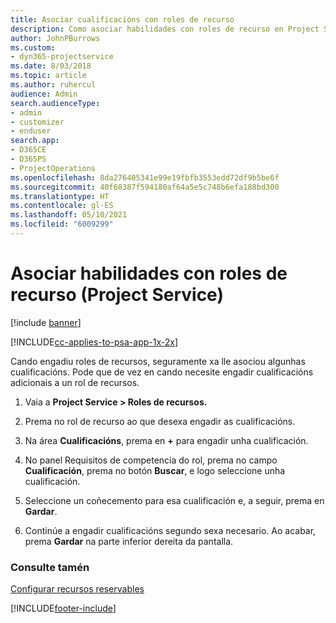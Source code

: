 ```yaml
---
title: Asociar cualificacións con roles de recurso
description: Como asociar habilidades con roles de recurso en Project Service
author: JohnPBurrows
ms.custom:
- dyn365-projectservice
ms.date: 8/03/2018
ms.topic: article
ms.author: ruhercul
audience: Admin
search.audienceType:
- admin
- customizer
- enduser
search.app:
- D365CE
- D365PS
- ProjectOperations
ms.openlocfilehash: 8da276405341e99e19fbfb3553edd72df9b5be6f
ms.sourcegitcommit: 40f68387f594180af64a5e5c748b6efa188bd300
ms.translationtype: HT
ms.contentlocale: gl-ES
ms.lasthandoff: 05/10/2021
ms.locfileid: "6009299"
---
```

# <a name="associate-skills-with-resource-roles-project-service"></a>Asociar habilidades con roles de recurso (Project Service)

[!include [banner](../includes/psa-now-project-operations.md)]

[!INCLUDE[cc-applies-to-psa-app-1x-2x](../includes/cc-applies-to-psa-app-1x-2x.md)]

Cando engadiu roles de recursos, seguramente xa lle asociou algunhas cualificacións. Pode que de vez en cando necesite engadir cualificacións adicionais a un rol de recursos.  
  
1.  Vaia a **Project Service > Roles de recursos.**  
  
2.  Prema no rol de recurso ao que desexa engadir as cualificacións.  
  
3.  Na área **Cualificacións**, prema en **+** para engadir unha cualificación.  
  
4.  No panel Requisitos de competencia do rol, prema no campo **Cualificación**, prema no botón **Buscar**, e logo seleccione unha cualificación.  
  
5.  Seleccione un coñecemento para esa cualificación e, a seguir, prema en **Gardar**.  
  
6.  Continúe a engadir cualificacións segundo sexa necesario. Ao acabar, prema **Gardar** na parte inferior dereita da pantalla.  
  
### <a name="see-also"></a>Consulte tamén  
 [Configurar recursos reservables](../psa/set-up-resources.md)


[!INCLUDE[footer-include](../includes/footer-banner.md)]